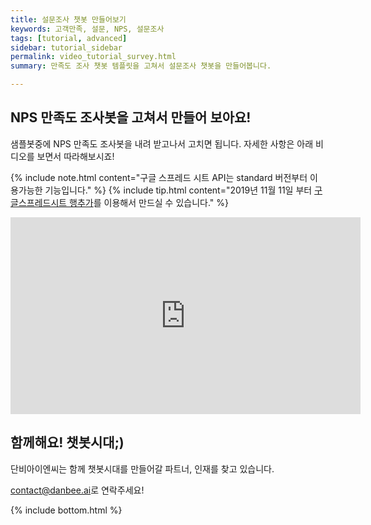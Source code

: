 ```yaml
---
title: 설문조사 챗봇 만들어보기 
keywords: 고객만족, 설문, NPS, 설문조사
tags: [tutorial, advanced]
sidebar: tutorial_sidebar
permalink: video_tutorial_survey.html
summary: 만족도 조사 챗봇 템플릿을 고쳐서 설문조사 챗봇을 만들어봅니다.

---
```


## NPS 만족도 조사봇을 고쳐서 만들어 보아요!

샘플봇중에 NPS 만족도 조사봇을 내려 받고나서 고치면 됩니다.
자세한 사항은 아래 비디오를 보면서 따라해보시죠!

{% include note.html content="구글 스프레드 시트 API는 standard 버전부터 이용가능한 기능입니다." %}
{% include tip.html content="2019년 11월 11일 부터 [구글스프레드시트 행추가](/predefined_api_googlespreadsheetrowappend.html)를 이용해서 만드실 수 있습니다." %}

<iframe width="560" height="315" src="https://www.youtube.com/embed/B6Fil5qTNH0" frameborder="0" allow="accelerometer; autoplay; encrypted-media; gyroscope; picture-in-picture" allowfullscreen></iframe>


## 함께해요! 챗봇시대;) 
단비아이엔씨는 함께 챗봇시대를 만들어갈 파트너, 인재를 찾고 있습니다. 

[contact@danbee.ai](mailto:contact@danbee.ai)로 연락주세요!




{% include bottom.html %}